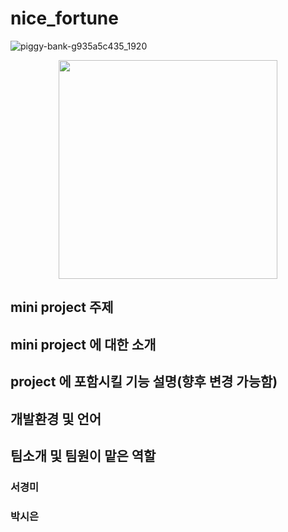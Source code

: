 # nice_fortune

![piggy-bank-g935a5c435_1920](https://user-images.githubusercontent.com/101008862/236654506-cafa2cb2-3c6d-4244-ada0-03a7b35d0130.jpg)

<p align="center">
  <img src="/Users/livrocky/Downloads/piggy-bank" width="350">
</p>

## mini project 주제

## mini project 에 대한 소개


## project 에 포함시킬 기능 설명(향후 변경 가능함)

## 개발환경 및 언어

## 팀소개 및 팀원이 맡은 역할
### 서경미 
### 박시은
